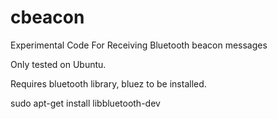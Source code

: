cbeacon
=======

Experimental Code For Receiving Bluetooth beacon messages

Only tested on Ubuntu.

Requires bluetooth library, bluez to be installed.

sudo apt-get install libbluetooth-dev
